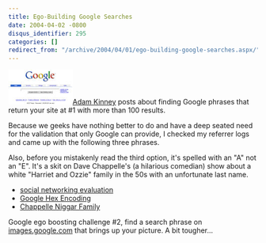 ```yaml
---
title: Ego-Building Google Searches
date: 2004-04-02 -0800
disqus_identifier: 295
categories: []
redirect_from: "/archive/2004/04/01/ego-building-google-searches.aspx/"
---
```


![](/images/Google.jpg)[Adam
Kinney](http://www.adamkinney.com/PermaLink.aspx?guid=ed62bac1-6a0b-4505-b3b2-e74f1ccdee74)
posts about finding Google phrases that return your site at \#1 with
more than 100 results.

Because we geeks have nothing better to do and have a deep seated need
for the validation that only Google can provide, I checked my referrer
logs and came up with the following three phrases.

Also, before you mistakenly read the third option, it's spelled with an
"A" not an "E". It's a skit on Dave Chappelle's (a hilarious comedian)
show about a white "Harriet and Ozzie" family in the 50s with an
unfortunate last name.

-   [social networking
    evaluation](http://www.google.ie/search?q=social+networking+evaluation&hl=en&lr=&ie=utf-8&oe=utf-8&start=10&sa=n "social networking evaluation")
-   [Google Hex
    Encoding](http://www.google.com/search?sourceid=navclient&ie=UTF-8&oe=UTF-8&q=Google+Hex+Encoding "Google Hex Encoding")
-   [Chappelle Niggar
    Family](http://www.google.com/search?sourceid=navclient&ie=UTF-8&oe=UTF-8&q=Chappelle+Niggar+Family "Chappelle Niggar Family")

Google ego boosting challenge \#2, find a search phrase on
[images.google.com](http://images.google.com/i "images.google.com") that
brings up your picture. A bit tougher...

